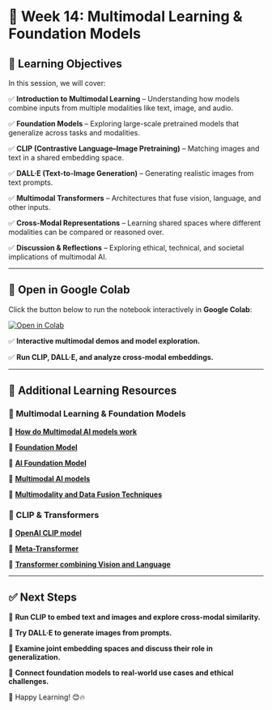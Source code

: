 # 📌 Week 14: Multimodal Learning & Foundation Models

## 🎯 Learning Objectives

In this session, we will cover:

✅ **Introduction to Multimodal Learning** – Understanding how models combine inputs from multiple modalities like text, image, and audio.

✅ **Foundation Models** – Exploring large-scale pretrained models that generalize across tasks and modalities.

✅ **CLIP (Contrastive Language–Image Pretraining)** – Matching images and text in a shared embedding space.

✅ **DALL·E (Text-to-Image Generation)** – Generating realistic images from text prompts.

✅ **Multimodal Transformers** – Architectures that fuse vision, language, and other inputs.

✅ **Cross-Modal Representations** – Learning shared spaces where different modalities can be compared or reasoned over.

✅ **Discussion & Reflections** – Exploring ethical, technical, and societal implications of multimodal AI.

---

## 📂 Open in Google Colab

Click the button below to run the notebook interactively in **Google Colab**:

[![Open in Colab](https://colab.research.google.com/assets/colab-badge.svg)](https://colab.research.google.com/github/PKhosravi-CityTech/ML15AI-CUNY/blob/main/Week14/Week14.ipynb)

✅ **Interactive multimodal demos and model exploration.**

✅ **Run CLIP, DALL·E, and analyze cross-modal embeddings.**

---

## 🎥 Additional Learning Resources

### 🔹 Multimodal Learning & Foundation Models

📌 **[How do Multimodal AI models work](https://youtu.be/WkoytlA3MoQ?si=JDfaMQFW2_SkpFX-)**

📌 **[Foundation Model](https://youtu.be/QPQy7jUpmyA?si=qUIv0blVWAlwLlC8)**

📌 **[AI Foundation Model](https://youtu.be/pePAAGfh-IU?si=986SnTq7BS1ki6uK)**

📌 **[Multimodal AI models](https://youtu.be/WkoytlA3MoQ?si=fWgxC12vMehyZXiD)**

📌 **[Multimodality and Data Fusion Techniques](https://youtu.be/YpNxwG14Vxs?si=4f7YZO7VcABHFF3Z)**

### 🔹 CLIP & Transformers

📌 **[OpenAI CLIP model](https://youtu.be/jXD6O93Ptks?si=xCY7Web12aiSZo7E)**

📌 **[Meta-Transformer](https://youtu.be/V8L8xbsTyls?si=SXEvx1nGgHnBVN2q)**

📌 **[Transformer combining Vision and Language](https://youtu.be/dd7nE4nbxN0?si=7_7b7fUQIH_viWP4)**

---

## ✅ Next Steps

📌 **Run CLIP to embed text and images and explore cross-modal similarity.**

📌 **Try DALL·E to generate images from prompts.**

📌 **Examine joint embedding spaces and discuss their role in generalization.**

📌 **Connect foundation models to real-world use cases and ethical challenges.**

🚀 Happy Learning! 😊🔥
